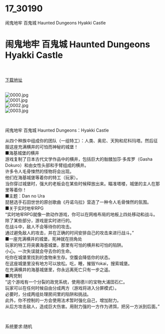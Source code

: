 # 17_30190
闹鬼地牢 百鬼城 Haunted Dungeons Hyakki Castle
# 闹鬼地牢 百鬼城 Haunted Dungeons Hyakki Castle
 <br/></br>
[下载地址](https://www.switch520.cc/article/30190 "下载地址")
<br/></br>

<p><img title="0000.jpg" src="https://www.switch520.cc/muke_img/2022_04_24_545b9825a65ee.jpg" alt="0000.jpg"><br>
<img title="0001.jpg" src="https://www.switch520.cc/muke_img/2022_04_24_91b539bea7c9f.jpg" alt="0001.jpg"><br>
<img title="0002.jpg" src="https://www.switch520.cc/muke_img/2022_04_24_3cbe30c1b5425.jpg" alt="0002.jpg"><br>
<img title="0003.jpg" src="https://www.switch520.cc/muke_img/2022_04_24_7bdba69f8a7ee.jpg" alt="0003.jpg"></p>
<p>&nbsp;</p>
<p>闹鬼地牢 百鬼城 Haunted Dungeons：Hyakki Castle</p>
<p>从四个种族中组成你的团队（一组特工）：人类、奥尼、天狗和尼科玛塔。然后征服这座充满横井的可怕而神秘的城堡！<br>
■海基城堡的横井<br>
游戏复制了日本古代文学作品中的横井，包括巨大的骷髅加莎·多库罗（Gasha Dokuro）和由女性头部和手臂组成的横井。<br>
许多令人毛骨悚然的怪物将会出现。<br>
他们在海基城堡等着你的特工（玩家）。<br>
当你穿过城堡时，强大的老板会在某些时候释放出来。瞄准塔楼，城堡的主人在那里等着你！<br>
■主题：Dan no Ura<br>
琵琶选手石田世世的原创歌曲《丹诺乌拉》营造了一种令人毛骨悚然的氛围。<br>
■关于实时地牢RPG<br>
“实时地牢RPG就像一款动作游戏，你可以在网格布局的地板上四处移动和战斗。除了某些部分，游戏是实时进行的。<br>
在战斗中，敌人不会等待你的攻击。<br>
通过避免敌人的攻击，并在正确的时间安排自己的攻击来进行战斗。”<br>
■一座充满横井的城堡，死神就在拐角处<br>
玩家的特工将突袭海基城堡，那里有可怕的横井和可怕的陷阱。<br>
小心。一次失误就会夺去你的生命。<br>
吃你在城堡里找到的食物来生存。空腹会降低你的状态。<br>
在这座城堡里没有地方可以放松。吃，睡，摧毁Yokai，搜索城堡。<br>
在充满横井的海基城堡里，你永远离死亡只有一步之遥。<br>
■两党制<br>
“这个游戏有一个分裂的政党系统，使用德川的宝物大浦田石仁。<br>
玩家可以在任何时候自由分成两方（游戏将进入分屏模式）。<br>
必要时，分成两组处理房间里的陷阱和挑战。<br>
此外，你不控制的一方会使用法术暂时强化自己，增加耐力。<br>
从后方攻击敌人，造成巨大伤害。用耐力强的一方作为诱饵，把另一方派到后面。”</p>
<p>&nbsp;</p>
<p>系统要求:随机</p>



